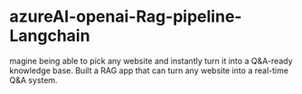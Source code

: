 # azureAI-openai-Rag-pipeline-Langchain
magine being able to pick any website and instantly turn it into a Q&amp;A-ready knowledge base.  Built a RAG app that can turn any website into a real-time Q&amp;A system.
